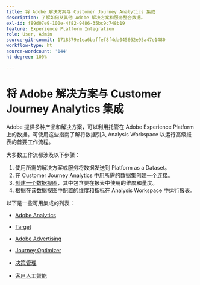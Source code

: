 ```yaml
---
title: 将 Adobe 解决方案与 Customer Journey Analytics 集成
description: 了解如何从其他 Adobe 解决方案和服务整合数据。
exl-id: f89d07e9-100e-4f82-9486-35bc9c748b19
feature: Experience Platform Integration
role: User, Admin
source-git-commit: 1718379e1ea6baffef8f4da045662e95a47e1480
workflow-type: ht
source-wordcount: '144'
ht-degree: 100%

---
```


# 将 Adobe 解决方案与 Customer Journey Analytics 集成

Adobe 提供多种产品和解决方案，可以利用托管在 Adobe Experience Platform 上的数据。可使用这些指南了解将数据引入 Analysis Workspace 以运行高级报表的首要工作流程。

大多数工作流都涉及以下步骤：

1. 使用所需的解决方案或服务将数据发送到 Platform as a Dataset。
2. 在 Customer Journey Analytics 中用所需的数据集[创建一个连接](/help/connections/create-connection.md)。
3. [创建一个数据视图](/help/data-views/create-dataview.md)，其中包含要在报表中使用的维度和量度。
4. 根据在该数据视图中配置的维度和指标在 Analysis Workspace 中运行报表。

以下是一些可用集成的列表：

* [Adobe Analytics](/help/integrations/aa.md)

* [Target](/help/integrations/at.md)

* [Adobe Advertising](/help/integrations/advertising.md)

* [Journey Optimizer](/help/integrations/ajo.md)

* [决策管理](/help/integrations/ajo-od.md)

* [客户人工智能](/help/integrations/customer-ai.md)
